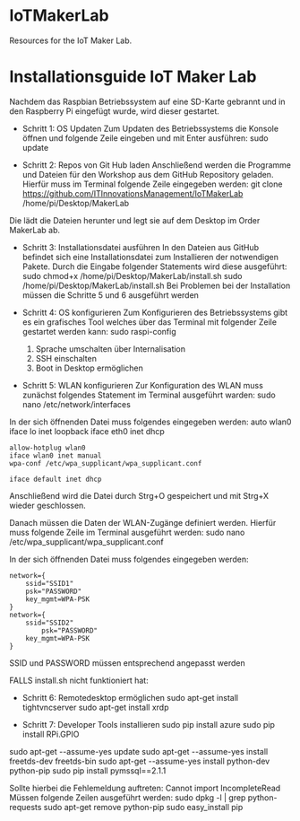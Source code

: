 # IoTMakerLab
Resources for the IoT Maker Lab.

# Installationsguide IoT Maker Lab
Nachdem das Raspbian Betriebssystem auf eine SD-Karte gebrannt und in den Raspberry Pi eingefügt wurde, wird dieser gestartet. 
* Schritt 1: OS Updaten
Zum Updaten des Betriebssystems die Konsole öffnen und folgende Zeile eingeben und mit Enter ausführen:
        sudo update

* Schritt 2: Repos von Git Hub laden
Anschließend werden die Programme und Dateien für den Workshop aus dem GitHub Repository geladen. Hierfür muss im Terminal folgende Zeile eingegeben werden:
	git clone https://github.com/ITInnovationsManagement/IoTMakerLab /home/pi/Desktop/MakerLab
        
Die lädt die Dateien herunter und legt sie auf dem Desktop im Order MakerLab ab.

* Schritt 3: Installationsdatei ausführen
In den Dateien aus GitHub befindet sich eine Installationsdatei zum Installieren der notwendigen Pakete. Durch die Eingabe folgender Statements wird diese ausgeführt:
	sudo chmod+x /home/pi/Desktop/MakerLab/install.sh
	sudo /home/pi/Desktop/MakerLab/install.sh
Bei Problemen bei der Installation müssen die Schritte 5 und 6 ausgeführt werden

* Schritt 4: OS konfigurieren
Zum Konfigurieren des Betriebssystems gibt es ein grafisches Tool welches über das Terminal mit folgender Zeile gestartet werden kann:
	sudo raspi-config
	1. Sprache umschalten über Internalisation
	2. SSH einschalten
	3. Boot in Desktop ermöglichen
	
* Schritt 5:  WLAN konfigurieren
Zur Konfiguration des WLAN muss zunächst folgendes Statement im Terminal ausgeführt warden:
sudo nano /etc/network/interfaces

In der sich öffnenden Datei muss folgendes eingegeben werden:
	auto wlan0
	iface lo inet loopback
	iface eth0 inet dhcp

	allow-hotplug wlan0
	iface wlan0 inet manual
	wpa-conf /etc/wpa_supplicant/wpa_supplicant.conf

	iface default inet dhcp
Anschließend wird die Datei durch Strg+O gespeichert und mit Strg+X wieder geschlossen.

Danach müssen die Daten der WLAN-Zugänge definiert werden.
Hierfür muss folgende Zeile im Terminal ausgeführt werden:
sudo nano /etc/wpa_supplicant/wpa_supplicant.conf

In der sich öffnenden Datei muss folgendes eingegeben werden:

	network={
		ssid="SSID1"
		psk="PASSWORD"
		key_mgmt=WPA-PSK
	}
	network={
		ssid="SSID2"
       		psk="PASSWORD"
		key_mgmt=WPA-PSK
	}

SSID und PASSWORD müssen entsprechend angepasst werden

FALLS install.sh nicht funktioniert hat:
* Schritt 6: Remotedesktop ermöglichen
sudo apt-get install tightvncserver
sudo apt-get install xrdp

* Schritt 7: Developer Tools installieren
sudo pip install azure
sudo pip install RPi.GPIO

sudo apt-get --assume-yes update
sudo apt-get --assume-yes install freetds-dev freetds-bin
sudo apt-get --assume-yes install python-dev python-pip
sudo pip install pymssql==2.1.1

Sollte hierbei die Fehlemeldung auftreten:
 Cannot import IncompleteRead
Müssen folgende Zeilen ausgeführt werden:
		sudo dpkg -l | grep python-requests
		sudo apt-get remove python-pip
		sudo easy_install pip

